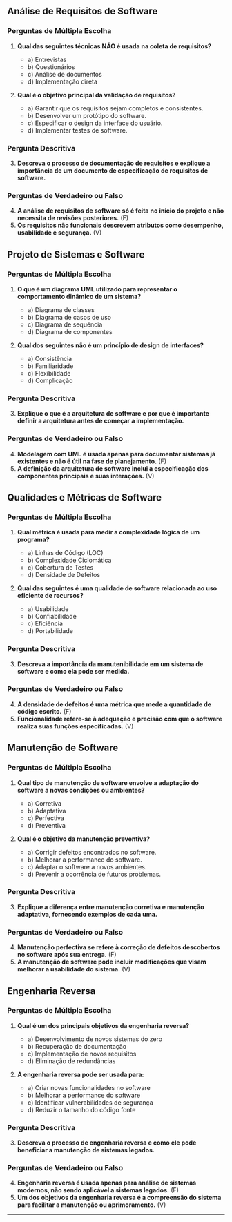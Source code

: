 ## Análise de Requisitos de Software

### Perguntas de Múltipla Escolha
1. **Qual das seguintes técnicas NÃO é usada na coleta de requisitos?**
    - a) Entrevistas
    - b) Questionários
    - c) Análise de documentos
    - d) Implementação direta

2. **Qual é o objetivo principal da validação de requisitos?**
    - a) Garantir que os requisitos sejam completos e consistentes.
    - b) Desenvolver um protótipo do software.
    - c) Especificar o design da interface do usuário.
    - d) Implementar testes de software.

### Pergunta Descritiva
3. **Descreva o processo de documentação de requisitos e explique a importância de um documento de especificação de requisitos de software.**

### Perguntas de Verdadeiro ou Falso
4. **A análise de requisitos de software só é feita no início do projeto e não necessita de revisões posteriores.** (F)
5. **Os requisitos não funcionais descrevem atributos como desempenho, usabilidade e segurança.** (V)

## Projeto de Sistemas e Software

### Perguntas de Múltipla Escolha
1. **O que é um diagrama UML utilizado para representar o comportamento dinâmico de um sistema?**
    - a) Diagrama de classes
    - b) Diagrama de casos de uso
    - c) Diagrama de sequência
    - d) Diagrama de componentes

2. **Qual dos seguintes não é um princípio de design de interfaces?**
    - a) Consistência
    - b) Familiaridade
    - c) Flexibilidade
    - d) Complicação

### Pergunta Descritiva
3. **Explique o que é a arquitetura de software e por que é importante definir a arquitetura antes de começar a implementação.**

### Perguntas de Verdadeiro ou Falso
4. **Modelagem com UML é usada apenas para documentar sistemas já existentes e não é útil na fase de planejamento.** (F)
5. **A definição da arquitetura de software inclui a especificação dos componentes principais e suas interações.** (V)

## Qualidades e Métricas de Software

### Perguntas de Múltipla Escolha
1. **Qual métrica é usada para medir a complexidade lógica de um programa?**
    - a) Linhas de Código (LOC)
    - b) Complexidade Ciclomática
    - c) Cobertura de Testes
    - d) Densidade de Defeitos

2. **Qual das seguintes é uma qualidade de software relacionada ao uso eficiente de recursos?**
    - a) Usabilidade
    - b) Confiabilidade
    - c) Eficiência
    - d) Portabilidade

### Pergunta Descritiva
3. **Descreva a importância da manutenibilidade em um sistema de software e como ela pode ser medida.**

### Perguntas de Verdadeiro ou Falso
4. **A densidade de defeitos é uma métrica que mede a quantidade de código escrito.** (F)
5. **Funcionalidade refere-se à adequação e precisão com que o software realiza suas funções especificadas.** (V)

## Manutenção de Software

### Perguntas de Múltipla Escolha
1. **Qual tipo de manutenção de software envolve a adaptação do software a novas condições ou ambientes?**
    - a) Corretiva
    - b) Adaptativa
    - c) Perfectiva
    - d) Preventiva

2. **Qual é o objetivo da manutenção preventiva?**
    - a) Corrigir defeitos encontrados no software.
    - b) Melhorar a performance do software.
    - c) Adaptar o software a novos ambientes.
    - d) Prevenir a ocorrência de futuros problemas.

### Pergunta Descritiva
3. **Explique a diferença entre manutenção corretiva e manutenção adaptativa, fornecendo exemplos de cada uma.**

### Perguntas de Verdadeiro ou Falso
4. **Manutenção perfectiva se refere à correção de defeitos descobertos no software após sua entrega.** (F)
5. **A manutenção de software pode incluir modificações que visam melhorar a usabilidade do sistema.** (V)

## Engenharia Reversa

### Perguntas de Múltipla Escolha
1. **Qual é um dos principais objetivos da engenharia reversa?**
    - a) Desenvolvimento de novos sistemas do zero
    - b) Recuperação de documentação
    - c) Implementação de novos requisitos
    - d) Eliminação de redundâncias

2. **A engenharia reversa pode ser usada para:**
    - a) Criar novas funcionalidades no software
    - b) Melhorar a performance do software
    - c) Identificar vulnerabilidades de segurança
    - d) Reduzir o tamanho do código fonte

### Pergunta Descritiva
3. **Descreva o processo de engenharia reversa e como ele pode beneficiar a manutenção de sistemas legados.**

### Perguntas de Verdadeiro ou Falso
4. **Engenharia reversa é usada apenas para análise de sistemas modernos, não sendo aplicável a sistemas legados.** (F)
5. **Um dos objetivos da engenharia reversa é a compreensão do sistema para facilitar a manutenção ou aprimoramento.** (V)

---
